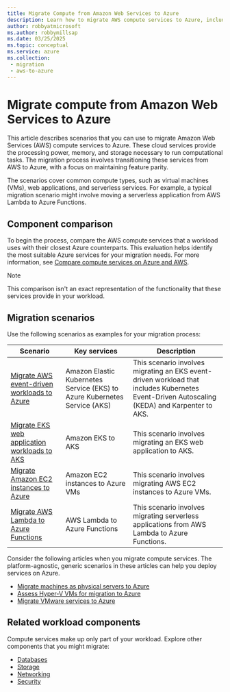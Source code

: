 ```yaml
---
title: Migrate Compute from Amazon Web Services to Azure
description: Learn how to migrate AWS compute services to Azure, including maintaining feature parity and exploring scenarios like VMs, web apps, and serverless functions.
author: robbyatmicrosoft
ms.author: robbymillsap
ms.date: 03/25/2025
ms.topic: conceptual
ms.service: azure
ms.collection:
 - migration
 - aws-to-azure
---
```


# Migrate compute from Amazon Web Services to Azure

This article describes scenarios that you can use to migrate Amazon Web Services (AWS) compute services to Azure. These cloud services provide the processing power, memory, and storage necessary to run computational tasks. The migration process involves transitioning these services from AWS to Azure, with a focus on maintaining feature parity.

The scenarios cover common compute types, such as virtual machines (VMs), web applications, and serverless services. For example, a typical migration scenario might involve moving a serverless application from AWS Lambda to Azure Functions.

## Component comparison

To begin the process, compare the AWS compute services that a workload uses with their closest Azure counterparts. This evaluation helps identify the most suitable Azure services for your migration needs. For more information, see [Compare compute services on Azure and AWS](/azure/architecture/aws-professional/compute).

> [!NOTE]
> This comparison isn't an exact representation of the functionality that these services provide in your workload.

## Migration scenarios

Use the following scenarios as examples for your migration process:

| Scenario | Key services | Description |
|----------|--------------|-------------|
| [Migrate AWS event-driven workloads to Azure](/azure/aks/eks-edw-overview) | Amazon Elastic Kubernetes Service (EKS) to Azure Kubernetes Service (AKS) | This scenario involves migrating an EKS event-driven workload that includes Kubernetes Event-Driven Autoscaling (KEDA) and Karpenter to AKS. |
| [Migrate EKS web application workloads to AKS](/azure/aks/eks-web-overview) | Amazon EKS to AKS | This scenario involves migrating an EKS web application to AKS. |
| [Migrate Amazon EC2 instances to Azure](/azure/migrate/tutorial-migrate-aws-virtual-machines) | Amazon EC2 instances to Azure VMs | This scenario involves migrating AWS EC2 instances to Azure VMs. |
| [Migrate AWS Lambda to Azure Functions](/azure/azure-functions/migration/lambda-functions-migration-overview) | AWS Lambda to Azure Functions | This scenario involves migrating serverless applications from AWS Lambda to Azure Functions. |

Consider the following articles when you migrate compute services. The platform-agnostic, generic scenarios in these articles can help you deploy services on Azure.

- [Migrate machines as physical servers to Azure](/azure/migrate/tutorial-migrate-physical-virtual-machines)
- [Assess Hyper-V VMs for migration to Azure](/azure/migrate/tutorial-assess-hyper-v)
- [Migrate VMware services to Azure](/azure/migrate/vmware/migrate-support-matrix-vmware)

## Related workload components

Compute services make up only part of your workload. Explore other components that you might migrate:

- [Databases](migrate-databases-from-aws.md)
- [Storage](migrate-storage-from-aws.md)
- [Networking](migrate-networking-from-aws.md)
- [Security](migrate-security-from-aws.md)